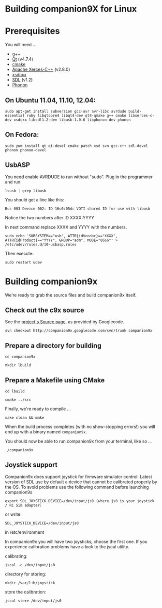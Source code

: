 # Building companion9X for Linux #

# Prerequisites #

You will need ...
  * g++
  * [Qt](http://qt.nokia.com/) (v4.7.4)
  * [cmake](http://www.cmake.org)
  * [Apache Xerces-C++](http://xerces.apache.org/) (v2.8.0)
  * [xsdcxx](http://www.codesynthesis.com/projects/xsd)
  * [SDL](http://www.libsdl.org/) (v1.2)
  * [Phonon](http://phonon.kde.org/)

## On Ubuntu 11.04, 11.10, 12.04: ##
```
sudo apt-get install subversion gcc-avr avr-libc avrdude build-essential ruby libqtcore4 libqt4-dev qt4-qmake g++ cmake libxerces-c-dev xsdcxx libsdl1.2-dev libusb-1.0-0 libphonon-dev phonon
```
## On Fedora: ##
```
sudo yum install qt qt-devel cmake patch xsd svn gcc-c++ sdl-devel phonon phonon-devel
```
## UsbASP ##
You need enable AVRDUDE to run without "sudo".
Plug in the programmer and run
```
lsusb | grep libusb
```
You should get a line like this:
```
Bus 003 Device 002: ID 16c0:05dc VOTI shared ID for use with libusb
```
Notice the two numbers after ID XXXX:YYYY

In next command replace XXXX and YYYY with the numbers.
```
sudo echo 'SUBSYSTEM=="usb", ATTR{idVendor}=="XXXX", ATTR{idProduct}=="YYYY", GROUP="adm", MODE="0666"' > /etc/udev/rules.d/10-usbasp.rules
```
Then execute:
```
sudo restart udev
```

# Building companion9x #

We're ready to grab the source files and build companion9x itself.

## Check out the c9x source ##

See the [project's Source page](http://code.google.com/p/companion9x/source/checkout), as provided by Googlecode.

```
svn checkout http://companion9x.googlecode.com/svn/trunk companion9x
```
## Prepare a directory for building ##
```
cd companion9x

mkdir lbuild
```


## Prepare a Makefile using CMake ##

```
cd lbuild

cmake ../src
```

Finally, we're ready to compile ...

```
make clean && make
```

When the build process completes (with no show-stopping errors!) you will end up with a binary named `companion9x`.

You should now be able to run companion9x from your terminal, like so ...
```
./companion9x
```

## Joystick support ##
Companion9x does support joystick for firmware simulator control.
Latest version of SDL use by default a device that cannot be calibrated properly by the OS.
To avoid problems use the following command before launching companion9x
```
export SDL_JOYSTICK_DEVICE=/dev/input/js0 (where js0 is your joystick / RC Sim adapter)
```
or write
```
SDL_JOYSTICK_DEVICE=/dev/input/js0
```
in /etc/environment

In companion9x you will have two joysticks, choose the first one.
If you experience calibration problems have a look to the jscal utility.


calibrating:
```
jscal -c /dev/input/js0
```
directory for storing:
```
mkdir /var/lib/joystick
```
store the calibration:
```
jscal-store /dev/input/js0
```